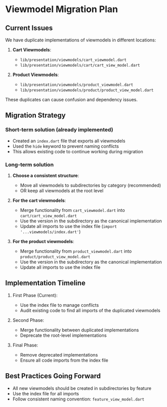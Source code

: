 # Viewmodel Migration Plan

## Current Issues

We have duplicate implementations of viewmodels in different locations:

1. **Cart Viewmodels**:
   - `lib/presentation/viewmodels/cart_viewmodel.dart`
   - `lib/presentation/viewmodels/cart/cart_view_model.dart`

2. **Product Viewmodels**:
   - `lib/presentation/viewmodels/product_viewmodel.dart`
   - `lib/presentation/viewmodels/product/product_view_model.dart`

These duplicates can cause confusion and dependency issues.

## Migration Strategy

### Short-term solution (already implemented)

- Created an `index.dart` file that exports all viewmodels
- Used the `hide` keyword to prevent naming conflicts
- This allows existing code to continue working during migration

### Long-term solution

1. **Choose a consistent structure**:
   - Move all viewmodels to subdirectories by category (recommended)
   - OR keep all viewmodels at the root level

2. **For the cart viewmodels**:
   - Merge functionality from `cart_viewmodel.dart` into `cart/cart_view_model.dart`
   - Use the version in the subdirectory as the canonical implementation
   - Update all imports to use the index file (`import '...viewmodels/index.dart'`)

3. **For the product viewmodels**:
   - Merge functionality from `product_viewmodel.dart` into `product/product_view_model.dart`
   - Use the version in the subdirectory as the canonical implementation
   - Update all imports to use the index file

## Implementation Timeline

1. First Phase (Current):
   - Use the index file to manage conflicts
   - Audit existing code to find all imports of the duplicated viewmodels

2. Second Phase:
   - Merge functionality between duplicated implementations
   - Deprecate the root-level implementations

3. Final Phase:
   - Remove deprecated implementations
   - Ensure all code imports from the index file

## Best Practices Going Forward

- All new viewmodels should be created in subdirectories by feature
- Use the index file for all imports
- Follow consistent naming convention: `feature_view_model.dart` 